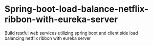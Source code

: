 # Spring-boot-load-balance-netflix-ribbon-with-eureka-server
Build restful web services utilizing spring boot and client side load balancing netflix ribbon with eureka server
